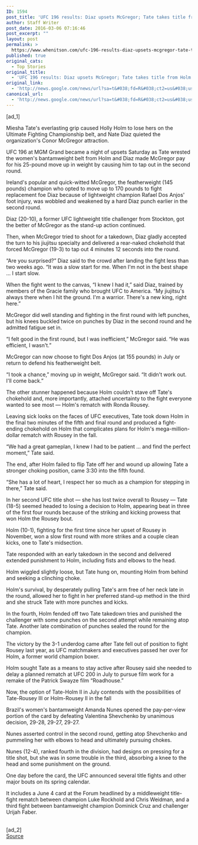 ```yaml
---
ID: 1594
post_title: 'UFC 196 results: Diaz upsets McGregor; Tate takes title from Holm &#8211; Los Angeles Times'
author: Staff Writer
post_date: 2016-03-06 07:16:46
post_excerpt: ""
layout: post
permalink: >
  https://www.whenitson.com/ufc-196-results-diaz-upsets-mcgregor-tate-takes-title-from-holm-los-angeles-times/
published: true
original_cats:
  - Top Stories
original_title:
  - 'UFC 196 results: Diaz upsets McGregor; Tate takes title from Holm - Los Angeles Times'
original_link:
  - 'http://news.google.com/news/url?sa=t&#038;fd=R&#038;ct2=us&#038;usg=AFQjCNHO3cNMaqarEjno0p8LhQNoN86zBw&#038;clid=c3a7d30bb8a4878e06b80cf16b898331&#038;cid=52779056763332&#038;ei=XtnbVpDCBMy1hAHp1YeoCA&#038;url=http://www.latimes.com/sports/boxing/la-sp-live-updates-ufc-196-20160304-htmlstory.html'
canonical_url:
  - 'http://news.google.com/news/url?sa=t&#038;fd=R&#038;ct2=us&#038;usg=AFQjCNHO3cNMaqarEjno0p8LhQNoN86zBw&#038;clid=c3a7d30bb8a4878e06b80cf16b898331&#038;cid=52779056763332&#038;ei=XtnbVpDCBMy1hAHp1YeoCA&#038;url=http://www.latimes.com/sports/boxing/la-sp-live-updates-ufc-196-20160304-htmlstory.html'
---
```

 [ad_1]
<br><div data-widget-id="13524" readability="152"><p>Miesha Tate's everlasting grip caused Holly Holm to lose hers on the Ultimate Fighting Championship belt, and Nate Diaz quieted the organization's Conor McGregor attraction.</p><p>UFC 196 at MGM Grand became a night of upsets Saturday as Tate wrested the women's bantamweight belt from Holm and Diaz made McGregor pay for his 25-pound move up in weight by causing him to tap out in the second round.</p><p>Ireland's popular and quick-witted McGregor, the featherweight (145 pounds) champion who opted to move up to 170 pounds to fight replacement foe Diaz because of lightweight champion Rafael Dos Anjos' foot injury, was wobbled and weakened by a hard Diaz punch earlier in the second round.</p><p>Diaz (20-10), a former UFC lightweight title challenger from Stockton, got the better of McGregor as the stand-up action continued.</p><p>Then, when McGregor tried to shoot for a takedown, Diaz gladly accepted the turn to his jiujitsu specialty and delivered a rear-naked chokehold that forced McGregor (19-3) to tap out 4 minutes 12 seconds into the round.</p><p>“Are you surprised?” Diaz said to the crowd after landing the fight less than two weeks ago. “It was a slow start for me. When I'm not in the best shape … I start slow.</p><p>When the fight went to the canvas, “I knew I had it,” said Diaz, trained by members of the Gracie family who brought UFC to America. “My jiujitsu's always there when I hit the ground. I'm a warrior. There's a new king, right here.”</p><p>McGregor did well standing and fighting in the first round with left punches, but his knees buckled twice on punches by Diaz in the second round and he admitted fatigue set in.</p><p>“I felt good in the first round, but I was inefficient,” McGregor said. “He was efficient, I wasn't.”</p><p>McGregor can now choose to fight Dos Anjos (at 155 pounds) in July or return to defend his featherweight belt.</p><p>“I took a chance,” moving up in weight, McGregor said. “It didn't work out. I'll come back.”</p><p>The other stunner happened because Holm couldn't stave off Tate's chokehold and, more importantly, attached uncertainty to the fight everyone wanted to see most — Holm's rematch with Ronda Rousey.</p><p>Leaving sick looks on the faces of UFC executives, Tate took down Holm in the final two minutes of the fifth and final round and produced a fight-ending chokehold on Holm that complicates plans for Holm's mega-million-dollar rematch with Rousey in the fall.</p><p>“We had a great gameplan, I knew I had to be patient … and find the perfect moment,” Tate said.</p><p>The end, after Holm failed to flip Tate off her and wound up allowing Tate a stronger choking position, came 3:30 into the fifth found.</p><p>“She has a lot of heart, I respect her so much as a champion for stepping in there,” Tate said.</p><p>In her second UFC title shot — she has lost twice overall to Rousey — Tate (18-5) seemed headed to losing a decision to Holm, appearing beat in three of the first four rounds because of the striking and kicking prowess that won Holm the Rousey bout.</p><p>Holm (10-1), fighting for the first time since her upset of Rousey in November, won a slow first round with more strikes and a couple clean kicks, one to Tate's midsection.</p><p>Tate responded with an early takedown in the second and delivered extended punishment to Holm, including fists and elbows to the head. </p><p>Holm wiggled slightly loose, but Tate hung on, mounting Holm from behind and seeking a clinching choke.</p><p>Holm's survival, by desperately pulling Tate's arm free of her neck late in the round, allowed her to fight in her preferred stand-up method in the third and she struck Tate with more punches and kicks.</p><p>In the fourth, Holm fended off two Tate takedown tries and punished the challenger with some punches on the second attempt while remaining atop Tate. Another late combination of punches sealed the round for the champion.</p><p>The victory by the 3-1 underdog came after Tate fell out of position to fight Rousey last year, as UFC matchmakers and executives passed her over for Holm, a former world champion boxer.</p><p>Holm sought Tate as a means to stay active after Rousey said she needed to delay a planned rematch at UFC 200 in July to pursue film work for a remake of the Patrick Swayze film “Roadhouse.”</p><p>Now, the option of Tate-Holm II in July contends with the possibilities of Tate-Rousey III or Holm-Rousey II in the fall</p><p>Brazil's women's bantamweight Amanda Nunes opened the pay-per-view portion of the card by defeating Valentina Shevchenko by unanimous decision, 29-28, 29-27, 29-27.</p><p>Nunes asserted control in the second round, getting atop Shevchenko and pummeling her with elbows to head and ultimately pursuing chokes. </p><p>Nunes (12-4), ranked fourth in the division, had designs on pressing for a title shot, but she was in some trouble in the third, absorbing a knee to the head and some punishment on the ground.</p><p>One day before the card, the UFC announced several title fights and other major bouts on its spring calendar. </p><p>It includes a June 4 card at the Forum headlined by a middleweight title-fight rematch between champion Luke Rockhold and Chris Weidman, and a third fight between bantamweight champion Dominick Cruz and challenger Urijah Faber.</p></div>
<br>[ad_2]
<br><a href="http://news.google.com/news/url?sa=t&#038;fd=R&#038;ct2=us&#038;usg=AFQjCNHO3cNMaqarEjno0p8LhQNoN86zBw&#038;clid=c3a7d30bb8a4878e06b80cf16b898331&#038;cid=52779056763332&#038;ei=XtnbVpDCBMy1hAHp1YeoCA&#038;url=http://www.latimes.com/sports/boxing/la-sp-live-updates-ufc-196-20160304-htmlstory.html">Source </a>